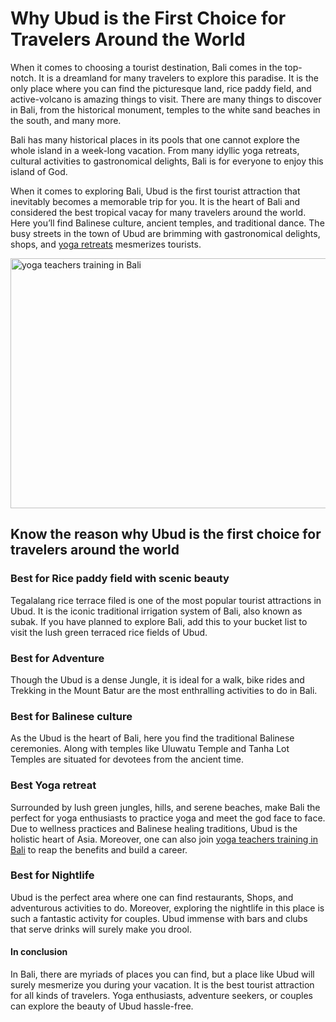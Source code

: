 <h1>Why Ubud is the First Choice for Travelers Around the World</h1>
When it comes to choosing a tourist destination, Bali comes in the top-notch. It is a dreamland for many travelers to explore this paradise. It is the only place where you can find the picturesque land, rice paddy field, and active-volcano is amazing things to visit. There are many things to discover in Bali, from the historical monument, temples to the white sand beaches in the south, and many more.


Bali has many historical places in its pools that one cannot explore the whole island in a week-long vacation. From many idyllic yoga retreats, cultural activities to gastronomical delights, Bali is for everyone to enjoy this island of God.  

<p>When it comes to exploring Bali, Ubud is the first tourist attraction that inevitably becomes a memorable trip for you. It is the heart of Bali and considered the best tropical vacay for many travelers around the world. Here you’ll find Balinese culture, ancient temples, and traditional dance. The busy streets in the town of Ubud are brimming with gastronomical delights, shops, and <a href ="https://rishikeshvinyasayogaschool.com/2019/10/29/top-5-yoga-centers-in-bali-yoga-retreats-training-schools/">yoga retreats</a> mesmerizes tourists.</p>
<img src="https://cdn.pixabay.com/photo/2020/02/26/06/19/bali-4880746_960_720.jpg" alt="yoga teachers training in Bali" height="400" width="600">
<h2>Know the reason why Ubud is the first choice for travelers around the world</h2>
<h3>Best for Rice paddy field with scenic beauty</h3>

Tegalalang rice terrace filed is one of the most popular tourist attractions in Ubud. It is the iconic traditional irrigation system of Bali, also known as subak. If you have planned to explore Bali, add this to your bucket list to visit the lush green terraced rice fields of Ubud. 

<h3>Best for Adventure</h3>

Though the Ubud is a dense Jungle, it is ideal for a walk, bike rides and Trekking in the Mount Batur are the most enthralling activities to do in Bali. 

<h3>Best for Balinese culture</h3> 
As the Ubud is the heart of Bali, here you find the traditional Balinese ceremonies. Along with temples like Uluwatu Temple and Tanha Lot Temples are situated for devotees from the ancient time. 

<h3>Best Yoga retreat</h3> 
Surrounded by lush green jungles, hills, and serene beaches, make Bali the perfect for yoga enthusiasts to practice yoga and meet the god face to face. Due to wellness practices and Balinese healing traditions, Ubud is the holistic heart of Asia. Moreover, one can also join <a href="https://medium.com/@VinyasaYoga/learn-ashtanga-vinyasa-yoga-in-bali-join-the-best-bali-yoga-teacher-training-c2ed4f4cf037">yoga teachers training in Bali</a> to reap the benefits and build a career. 

<h3>Best for Nightlife</h3>
Ubud is the perfect area where one can find restaurants, Shops, and adventurous activities to do. Moreover, exploring the nightlife in this place is such a fantastic activity for couples. Ubud immense with bars and clubs that serve drinks will surely make you drool. 
<h4>In conclusion</h4>

In Bali, there are myriads of places you can find, but a place like Ubud will surely mesmerize you during your vacation. It is the best tourist attraction for all kinds of travelers. Yoga enthusiasts, adventure seekers, or couples can explore the beauty of Ubud hassle-free. 

